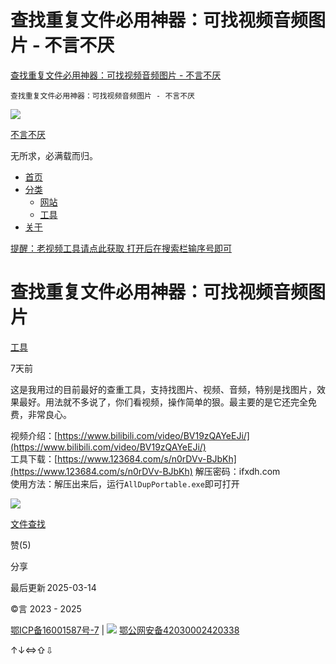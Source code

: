 # 查找重复文件必用神器：可找视频音频图片 - 不言不厌
[查找重复文件必用神器：可找视频音频图片 - 不言不厌](https://buyanbuyan.com/5.html) 

    查找重复文件必用神器：可找视频音频图片 - 不言不厌                                 

[![](https://buyanbuyan.com/tx.jpg)
](https://buyanbuyan.com/)

[不言不厌](https://buyanbuyan.com/)

无所求，必满载而归。

*   [首页](https://buyanbuyan.com/)
*   [分类](javascript:;)
    *   [网站](https://buyanbuyan.com/category/wangzhan/)
    *   [工具](https://buyanbuyan.com/category/gongju/)
*   [关于](https://buyanbuyan.com/start-page.html)

[提醒：老视频工具请点此获取 打开后在搜索栏输序号即可](http://124.222.158.77/)

 

查找重复文件必用神器：可找视频音频图片
===================

[工具](https://buyanbuyan.com/category/gongju/)

7天前

这是我用过的目前最好的查重工具，支持找图片、视频、音频，特别是找图片，效果最好。用法就不多说了，你们看视频，操作简单的狠。最主要的是它还完全免费，非常良心。

视频介绍：[](https://www.bilibili.com/video/BV19zQAYeEJi/)[https://www.bilibili.com/video/BV19zQAYeEJi/](https://www.bilibili.com/video/BV19zQAYeEJi/)  
工具下载：[](https://www.123684.com/s/n0rDVv-BJbKh)[https://www.123684.com/s/n0rDVv-BJbKh](https://www.123684.com/s/n0rDVv-BJbKh) 解压密码：ifxdh.com  
使用方法：解压出来后，运行`AllDupPortable.exe`即可打开

[![](https://buyanbuyan.com/usr/uploads/2025/03/4127672275.webp)
](https://buyanbuyan.com/usr/uploads/2025/03/4127672275.webp)

[文件查找](https://buyanbuyan.com/tag/%E6%96%87%E4%BB%B6%E6%9F%A5%E6%89%BE/)

赞(5)

分享

最后更新 2025-03-14

©言 2023 - 2025

[鄂ICP备16001587号-7](https://beian.miit.gov.cn/) | ![](https://www.fuliti.com/ga.png)
[鄂公网安备42030002420338](https://beian.mps.gov.cn/#/query/webSearch?code=42030002420338)

↑↓⇔⇧⇩